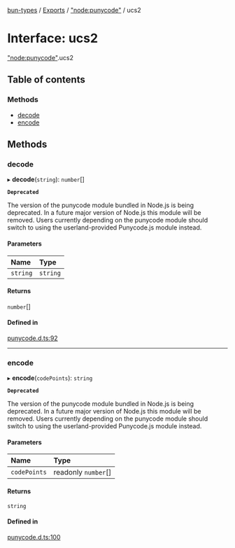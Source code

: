[bun-types](../README.md) / [Exports](../modules.md) / ["node:punycode"](../modules/node_punycode_.md) / ucs2

# Interface: ucs2

["node:punycode"](../modules/node_punycode_.md).ucs2

## Table of contents

### Methods

- [decode](node_punycode_.ucs2.md#decode)
- [encode](node_punycode_.ucs2.md#encode)

## Methods

### decode

▸ **decode**(`string`): `number`[]

**`Deprecated`**

The version of the punycode module bundled in Node.js is being deprecated.
In a future major version of Node.js this module will be removed.
Users currently depending on the punycode module should switch to using
the userland-provided Punycode.js module instead.

#### Parameters

| Name | Type |
| :------ | :------ |
| `string` | `string` |

#### Returns

`number`[]

#### Defined in

[punycode.d.ts:92](https://github.com/valgaze/bun-types/blob/5e53f27/punycode.d.ts#L92)

___

### encode

▸ **encode**(`codePoints`): `string`

**`Deprecated`**

The version of the punycode module bundled in Node.js is being deprecated.
In a future major version of Node.js this module will be removed.
Users currently depending on the punycode module should switch to using
the userland-provided Punycode.js module instead.

#### Parameters

| Name | Type |
| :------ | :------ |
| `codePoints` | readonly `number`[] |

#### Returns

`string`

#### Defined in

[punycode.d.ts:100](https://github.com/valgaze/bun-types/blob/5e53f27/punycode.d.ts#L100)
